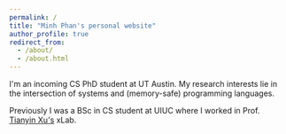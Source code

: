 ```yaml
---
permalink: /
title: "Minh Phan's personal website"
author_profile: true
redirect_from: 
  - /about/
  - /about.html
---
```


I'm an incoming CS PhD student at UT Austin. My research interests lie in the intersection of systems and (memory-safe) programming languages.

Previously I was a BSc in CS student at UIUC where I worked in Prof. [Tianyin Xu's](https://tianyin.github.io) xLab.  
